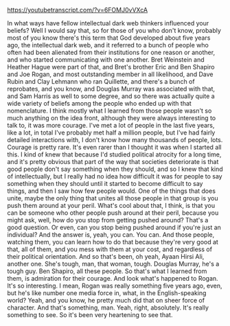 https://youtubetranscript.com/?v=6FOMJ0vVXcA

 In what ways have fellow intellectual dark web thinkers influenced your beliefs? Well I would say that, so for those of you who don't know, probably most of you know there's this term that God developed about five years ago, the intellectual dark web, and it referred to a bunch of people who often had been alienated from their institutions for one reason or another, and who started communicating with one another. Bret Weinstein and Heather Hague were part of that, and Bret's brother Eric and Ben Shapiro and Joe Rogan, and most outstanding member in all likelihood, and Dave Rubin and Clay Lehmann who ran Quillette, and there's a bunch of reprobates, and you know, and Douglas Murray was associated with that, and Sam Harris as well to some degree, and so there was actually quite a wide variety of beliefs among the people who ended up with that nomenclature. I think mostly what I learned from those people wasn't so much anything on the idea front, although they were always interesting to talk to, it was more courage. I've met a lot of people in the last five years, like a lot, in total I've probably met half a million people, but I've had fairly detailed interactions with, I don't know how many thousands of people, lots. Courage is pretty rare. It's even rarer than I thought it was when I started all this. I kind of knew that because I'd studied political atrocity for a long time, and it's pretty obvious that part of the way that societies deteriorate is that good people don't say something when they should, and so I knew that kind of intellectually, but I really had no idea how difficult it was for people to say something when they should until it started to become difficult to say things, and then I saw how few people would. One of the things that does unite, maybe the only thing that unites all those people in that group is you push them around at your peril. What's cool about that, I think, is that you can be someone who other people push around at their peril, because you might ask, well, how do you stop from getting pushed around? That's a good question. Or even, can you stop being pushed around if you're just an individual? And the answer is, yeah, you can. You can. And those people, watching them, you can learn how to do that because they're very good at that, all of them, and you mess with them at your cost, and regardless of their political orientation. And so that's been, oh yeah, Ayaan Hirsi Ali, another one. She's tough, man, that woman, tough. Douglas Murray, he's a tough guy. Ben Shapiro, all these people. So that's what I learned from them, is admiration for their courage. And look what's happened to Rogan. It's so interesting. I mean, Rogan was really something five years ago, even, but he's like number one media force in, what, in the English-speaking world? Yeah, and you know, he pretty much did that on sheer force of character. And that's something, man. Yeah, right, absolutely. It's really something to see. So it's been very heartening to see that.
